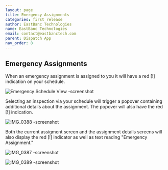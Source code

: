 ```yaml
---
layout: page
title: Emergency Assignments
categories: first release
author: EastBanc Technologies
name: EastBanc Technologies
email: contact@eastbanctech.com
parent: Dispatch App
nav_order: 8
---
```


<section id="emergency-assignments" markdown="1">

# Emergency Assignments
When an emergency assignment is assigned to you it will have a red [!] indication on your schedule.

![Emergency Schedule View -screenshot](https://user-images.githubusercontent.com/84864458/125116218-64866400-e0ba-11eb-8478-630692865857.PNG)

Selecting an inspection via your schedule will trigger a popover containing additional details about the assignment. The popover will also have the red [!] indication.

![IMG_0388 -screenshot](https://user-images.githubusercontent.com/84864458/125116412-afa07700-e0ba-11eb-8ba3-42c9741a4324.PNG)

Both the current assigment screen and the assignment details screens will also display the red [!] indicator as well as text reading "Emergency Assignment."

![IMG_0387 -screenshot](https://user-images.githubusercontent.com/84864458/125116537-dd85bb80-e0ba-11eb-8206-a3adcd3ac947.PNG)

![IMG_0389 -screenshot](https://user-images.githubusercontent.com/84864458/125116542-df4f7f00-e0ba-11eb-9c66-47ba6a4ef250.PNG)
</section>

